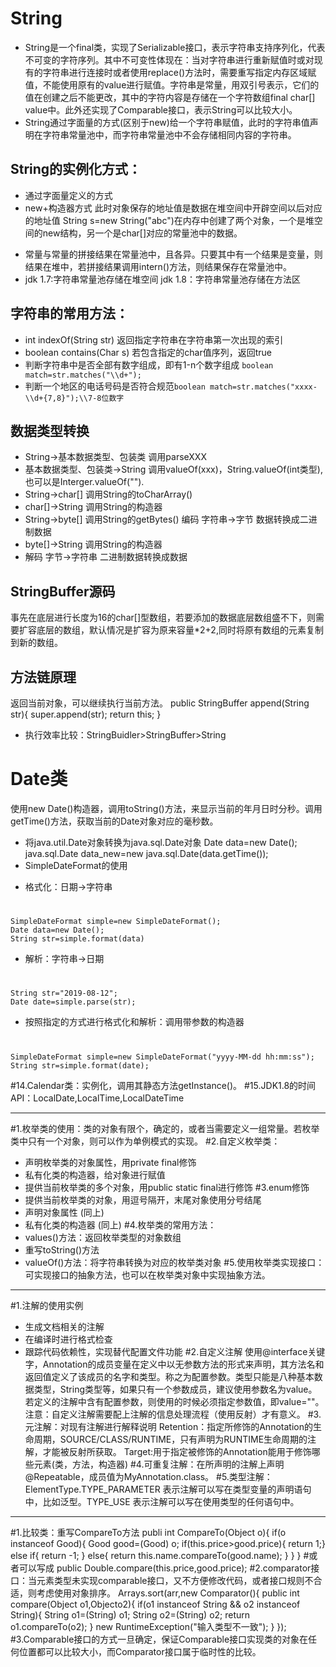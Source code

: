 # String
 - String是一个final类，实现了Serializable接口，表示字符串支持序列化，代表不可变的字符序列。其中不可变性体现在：当对字符串进行重新赋值时或对现有的字符串进行连接时或者使用replace()方法时，需要重写指定内存区域赋值，不能使用原有的value进行赋值。字符串是常量，用双引号表示，它们的值在创建之后不能更改，其中的字符内容是存储在一个字符数组final char[] value中。此外还实现了Comparable接口，表示String可以比较大小。
  - String通过字面量的方式(区别于new)给一个字符串赋值，此时的字符串值声明在字符串常量池中，而字符串常量池中不会存储相同内容的字符串。
## String的实例化方式：
*	通过字面量定义的方式
*	new+构造器方式   此时对象保存的地址值是数据在堆空间中开辟空间以后对应的地址值
String s=new String("abc")在内存中创建了两个对象，一个是堆空间的new结构，另一个是char[]对应的常量池中的数据。
- 常量与常量的拼接结果在常量池中，且各异。只要其中有一个结果是变量，则结果在堆中，若拼接结果调用intern()方法，则结果保存在常量池中。
- jdk 1.7:字符串常量池存储在堆空间  jdk 1.8：字符串常量池存储在方法区
## 字符串的常用方法：
*	int indexOf(String str)  返回指定字符串在字符串第一次出现的索引
*	boolean contains(Char s)  若包含指定的char值序列，返回true
*	判断字符串中是否全部有数字组成，即有1-n个数字组成  `boolean match=str.matches("\\d+");`
*	判断一个地区的电话号码是否符合规范`boolean match=str.matches("xxxx-\\d+{7,8}");\\7-8位数字`
## 数据类型转换
*	String->基本数据类型、包装类  调用parseXXX
*	基本数据类型、包装类->String   调用valueOf(xxx)，String.valueOf(int类型),也可以是Interger.valueOf("").
*	String->char[]    调用String的toCharArray()
*	char[]->String    调用String的构造器
*	String->byte[]    调用String的getBytes()  编码  字符串->字节   数据转换成二进制数据
*	byte[]->String    调用String的构造器
*	解码  字节->字符串    二进制数据转换成数据
## StringBuffer源码
事先在底层进行长度为16的char[]型数组，若要添加的数据底层数组盛不下，则需要扩容底层的数组，默认情况是扩容为原来容量*2+2,同时将原有数组的元素复制到新的数组。
## 方法链原理
返回当前对象，可以继续执行当前方法。
	public StringBuffer append(String str){
		super.append(str);
		return this;
	}
- 执行效率比较：StringBuidler>StringBuffer>String

# Date类  
使用new Date()构造器，调用toString()方法，来显示当前的年月日时分秒。调用getTime()方法，获取当前的Date对象对应的毫秒数。
- 将java.util.Date对象转换为java.sql.Date对象
	Date data=new Date();
	java.sql.Date data_new=new java.sql.Date(data.getTime());
- SimpleDateFormat的使用
*	格式化：日期->字符串
#
	SimpleDateFormat simple=new SimpleDateFormat();
	Date data=new Date();
	String str=simple.format(data)
*	解析：字符串->日期
#
	String str="2019-08-12";
	Date date=simple.parse(str);

*	按照指定的方式进行格式化和解析：调用带参数的构造器
#
	SimpleDateFormat simple=new SimpleDateFormat("yyyy-MM-dd hh:mm:ss");
	String str=simple.format(date);

#14.Calendar类：实例化，调用其静态方法getInstance()。
#15.JDK1.8的时间API：LocalDate,LocalTime,LocalDateTime


----------
#1.枚举类的使用：类的对象有限个，确定的，或者当需要定义一组常量。若枚举类中只有一个对象，则可以作为单例模式的实现。
#2.自定义枚举类：
*	声明枚举类的对象属性，用private final修饰
*	私有化类的构造器，给对象进行赋值
*	提供当前枚举类的多个对象，用public static final进行修饰
#3.enum修饰
*	提供当前枚举类的对象，用逗号隔开，末尾对象使用分号结尾
*	声明对象属性  (同上)
*	私有化类的构造器  (同上)
#4.枚举类的常用方法：
*	values()方法：返回枚举类型的对象数组
*	重写toString()方法
*	valueOf()方法：将字符串转换为对应的枚举类对象
#5.使用枚举类实现接口：可实现接口的抽象方法，也可以在枚举类对象中实现抽象方法。


----------
#1.注解的使用实例
*	生成文档相关的注解
*	在编译时进行格式检查
*	跟踪代码依赖性，实现替代配置文件功能
#2.自定义注解
使用@interface关键字，Annotation的成员变量在定义中以无参数方法的形式来声明，其方法名和返回值定义了该成员的名字和类型。称之为配置参数。类型只能是八种基本数据类型，String类型等，如果只有一个参数成员，建议使用参数名为value。若定义的注解中含有配置参数，则使用的时候必须指定参数值，即value=""。
注意：自定义注解需要配上注解的信息处理流程（使用反射）才有意义。
#3.元注解：对现有注解进行解释说明
Retention：指定所修饰的Annotation的生命周期，SOURCE/CLASS/RUNTIME，只有声明为RUNTIME生命周期的注解，才能被反射所获取。
Target:用于指定被修饰的Annotation能用于修饰哪些元素(类，方法，构造器)
#4.可重复注解：在所声明的注解上声明@Repeatable，成员值为MyAnnotation.class。
#5.类型注解：ElementType.TYPE_PARAMETER 表示注解可以写在类型变量的声明语句中，比如泛型。TYPE_USE 表示注解可以写在使用类型的任何语句中。


----------
#1.比较类：重写CompareTo方法
	publi int CompareTo(Object o){
	if(o instanceof Good){
		Good good=(Good) o;
		if(this.price>good.price){
			return 1;}
		else if{
			return -1;
			}
		else{
			return this.name.compareTo(good.name);
		}
		}
	}
#或者可以写成
	public Double.compare(this.price,good.price);
#2.comparator接口：当元素类型未实现comparable接口，又不方便修改代码，或者接口规则不合适，则考虑使用对象排序。
	Arrays.sort(arr,new Comparator(){
		public int compare(Object o1,Objecto2){
			if(o1 instanceof String && o2 instanceof String){
				String o1=(String) o1;
				String o2=(String) o2;
				return o1.compareTo(o2);
				}
			 new RuntimeException("输入类型不一致");
			}
		});
#3.Comparable接口的方式一旦确定，保证Comparable接口实现类的对象在任何位置都可以比较大小，而Comparator接口属于临时性的比较。
